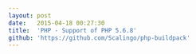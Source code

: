```yaml
---
layout:	post
date:	2015-04-18 00:27:30
title:	'PHP - Support of PHP 5.6.8'
github: 'https://github.com/Scalingo/php-buildpack'
---
```


